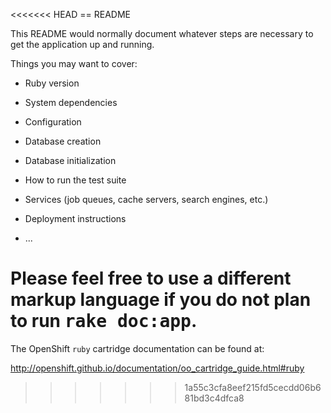 <<<<<<< HEAD
== README

This README would normally document whatever steps are necessary to get the
application up and running.

Things you may want to cover:

* Ruby version

* System dependencies

* Configuration

* Database creation

* Database initialization

* How to run the test suite

* Services (job queues, cache servers, search engines, etc.)

* Deployment instructions

* ...


Please feel free to use a different markup language if you do not plan to run
<tt>rake doc:app</tt>.
=======
The OpenShift `ruby` cartridge documentation can be found at:

http://openshift.github.io/documentation/oo_cartridge_guide.html#ruby
>>>>>>> 1a55c3cfa8eef215fd5cecdd06b681bd3c4dfca8

